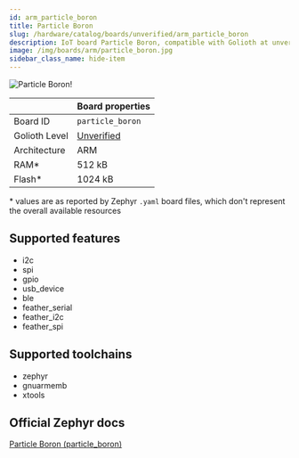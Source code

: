 ```yaml
---
id: arm_particle_boron
title: Particle Boron
slug: /hardware/catalog/boards/unverified/arm_particle_boron
description: IoT board Particle Boron, compatible with Golioth at unverified level.
image: /img/boards/arm/particle_boron.jpg
sidebar_class_name: hide-item
---
```


[//]: # (This is an auto-generated file, do not edit! Changes to it will be lost upon re-generation)

![Particle Boron!](/img/boards/arm/particle_boron.jpg "Particle Boron")

|                | Board properties     |
| -------------  | -------------------- |
| Board ID       | `particle_boron` |
| Golioth Level  | [Unverified](/hardware#unverified-boards) |
| Architecture   | ARM |
| RAM*           | 512 kB |
| Flash*         | 1024 kB |

\* values are as reported by Zephyr `.yaml` board files, which don't represent the overall available resources



## Supported features

* i2c
* spi
* gpio
* usb_device
* ble
* feather_serial
* feather_i2c
* feather_spi

## Supported toolchains

* zephyr
* gnuarmemb
* xtools

## Official Zephyr docs

[Particle Boron (particle_boron)](https://docs.zephyrproject.org/latest/boards/arm/particle_boron/doc/index.html)
